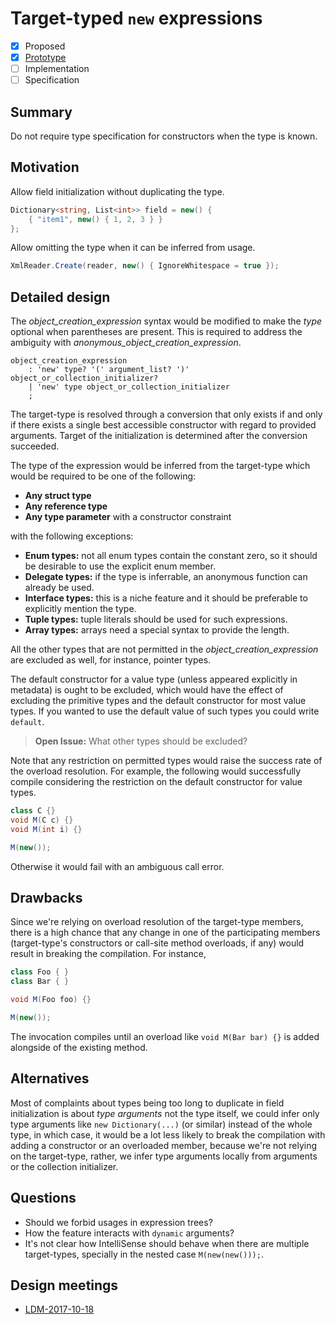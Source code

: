 
# Target-typed `new` expressions

* [x] Proposed
* [x] [Prototype](https://github.com/alrz/roslyn/tree/features/target-typed-new)
* [ ] Implementation
* [ ] Specification

## Summary
[summary]: #summary

Do not require type specification for constructors when the type is known. 

## Motivation
[motivation]: #motivation

Allow field initialization without duplicating the type.
```cs
Dictionary<string, List<int>> field = new() {
    { "item1", new() { 1, 2, 3 } }
};
```
Allow omitting the type when it can be inferred from usage.
```cs
XmlReader.Create(reader, new() { IgnoreWhitespace = true });
```

## Detailed design
[design]: #detailed-design

The *object_creation_expression* syntax would be modified to make the *type* optional when parentheses are present. This is required to address the ambiguity with *anonymous_object_creation_expression*.
```antlr
object_creation_expression
    : 'new' type? '(' argument_list? ')' object_or_collection_initializer?
    | 'new' type object_or_collection_initializer
    ;
```
The target-type is resolved through a conversion that only exists if and only if there exists a single best accessible constructor with regard to provided arguments. Target of the initialization is determined after the conversion succeeded.

The type of the expression would be inferred from the target-type which would be required to be one of the following:

- **Any struct type**
- **Any reference type**
- **Any type parameter** with a constructor constraint

with the following exceptions:

- **Enum types:** not all enum types contain the constant zero, so it should be desirable to use the explicit enum member.
- **Delegate types:** if the type is inferrable, an anonymous function can already be used.
- **Interface types:** this is a niche feature and it should be preferable to explicitly mention the type.
- **Tuple types:** tuple literals should be used for such expressions.
- **Array types:** arrays need a special syntax to provide the length.

All the other types that are not permitted in the *object_creation_expression* are excluded as well, for instance, pointer types.

The default constructor for a value type (unless appeared explicitly in metadata) is ought to be excluded, which would have the effect of excluding the primitive types and the default constructor for most value types. If you wanted to use the default value of such types you could write `default`.

> **Open Issue:** What other types should be excluded?

Note that any restriction on permitted types would raise the success rate of the overload resolution. For example, the following would successfully compile considering the restriction on the default constructor for value types.
```cs
class C {}
void M(C c) {}
void M(int i) {}

M(new());
```
Otherwise it would fail with an ambiguous call error.

## Drawbacks
[drawbacks]: #drawbacks

Since we're relying on overload resolution of the target-type members, there is a high chance that any change in one of the participating members (target-type's constructors or call-site method overloads, if any) would result in breaking the compilation. For instance,
```cs
class Foo { }
class Bar { }

void M(Foo foo) {}

M(new());
```
The invocation compiles until an overload like `void M(Bar bar) {}` is added alongside of the existing method.

## Alternatives
[alternatives]: #alternatives

Most of complaints about types being too long to duplicate in field initialization is about *type arguments* not the type itself, we could infer only type arguments like `new Dictionary(...)` (or similar) instead of the whole type, in which case, it would be a lot less likely to break the compilation with adding a constructor or an overloaded member, because we're not relying on the target-type, rather, we infer type arguments locally from arguments or the collection initializer.

## Questions
[quesions]: #questions

- Should we forbid usages in expression trees?
- How the feature interacts with `dynamic` arguments?
- It's not clear how IntelliSense should behave when there are multiple target-types, specially in the nested case `M(new(new()));`.


## Design meetings

- [LDM-2017-10-18](https://github.com/dotnet/csharplang/blob/master/meetings/2017/LDM-2017-10-18.md#100)
